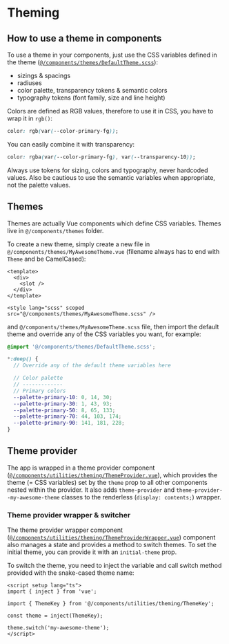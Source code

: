 # Theming

## How to use a theme in components

To use a theme in your components, just use the CSS variables defined in the theme ([`@/components/themes/DefaultTheme.scss`](../src/components/themes/DefaultTheme.scss)):

- sizings & spacings
- radiuses
- color palette, transparency tokens & semantic colors
- typography tokens (font family, size and line height)

Colors are defined as RGB values, therefore to use it in CSS, you have to wrap it in `rgb()`:

```css
color: rgb(var(--color-primary-fg));
```

You can easily combine it with transparency:

```css
color: rgba(var(--color-primary-fg), var(--transparency-10));
```

Always use tokens for sizing, colors and typography, never hardcoded values. Also be cautious to use the semantic variables when appropriate, not the palette values.

## Themes

Themes are actually Vue components which define CSS variables. Themes live in `@/components/themes` folder.

To create a new theme, simply create a new file in `@/components/themes/MyAwesomeTheme.vue` (filename always has to end with `Theme` and be CamelCased):

```vue
<template>
  <div>
    <slot />
  </div>
</template>

<style lang="scss" scoped src="@/components/themes/MyAwesomeTheme.scss" />
```

and `@/components/themes/MyAwesomeTheme.scss` file, then import the default theme and override any of the CSS variables you want, for example:

```scss
@import '@/components/themes/DefaultTheme.scss';

*:deep() {
  // Override any of the default theme variables here

  // Color palette
  // -------------
  // Primary colors
  --palette-primary-10: 0, 14, 30;
  --palette-primary-30: 1, 43, 93;
  --palette-primary-50: 8, 65, 133;
  --palette-primary-70: 44, 103, 174;
  --palette-primary-90: 141, 181, 228;
}
```

## Theme provider

The app is wrapped in a theme provider component ([`@/components/utilities/theming/ThemeProvider.vue`](../src/components/utilities/theming/ThemeProvider.vue)), which provides the theme (= CSS variables) set by the `theme` prop to all other components nested within the provider. It also adds `theme-provider` and `theme-provider--my-awesome-theme` classes to the renderless (`display: contents;`) wrapper.

### Theme provider wrapper & switcher

The theme provider wrapper component ([`@/components/utilities/theming/ThemeProviderWrapper.vue`](../src/components/utilities/theming/ThemeProviderWrapper.vue)) component also manages a state and provides a method to switch themes. To set the initial theme, you can provide it with an `initial-theme` prop.

To switch the theme, you need to inject the variable and call switch method provided with the snake-cased theme name:

```vue
<script setup lang="ts">
import { inject } from 'vue';

import { ThemeKey } from '@/components/utilities/theming/ThemeKey';

const theme = inject(ThemeKey);

theme.switch('my-awesome-theme');
</script>
```
